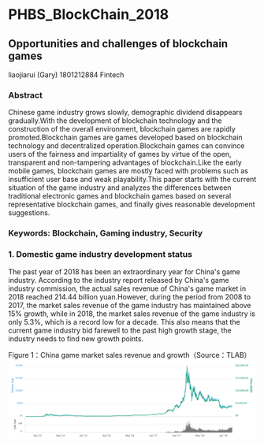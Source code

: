 # PHBS_BlockChain_2018

## Opportunities and challenges of blockchain games

liaojiarui (Gary) 1801212884 Fintech

### Abstract
Chinese game industry grows slowly, demographic dividend disappears gradually.With the development of blockchain technology and the construction of the overall environment, blockchain games are rapidly promoted.Blockchain games are games developed based on blockchain technology and decentralized operation.Blockchain games can convince users of the fairness and impartiality of games by virtue of the open, transparent and non-tampering advantages of blockchain.Like the early mobile games, blockchain games are mostly faced with problems such as insufficient user base and weak playability.This paper starts with the current situation of the game industry and analyzes the differences between traditional electronic games and blockchain games based on several representative blockchain games, and finally gives reasonable development suggestions.

### Keywords: Blockchain, Gaming industry, Security

### 1. Domestic game industry development status

The past year of 2018 has been an extraordinary year for China's game industry. According to the industry report released by China's game industry commission, the actual sales revenue of China's game market in 2018 reached 214.44 billion yuan.However, during the period from 2008 to 2017, the market sales revenue of the game industry has maintained above 15% growth, while in 2018, the market sales revenue of the game industry is only 5.3%, which is a record low for a decade. This also means that the current game industry bid farewell to the past high growth stage, the industry needs to find new growth points.

Figure 1：China game market sales revenue and growth（Source：TLAB）
![Market Cap](https://github.com/YanrongWu/PHBS_BlockChain_2018/blob/master/MarketCap.png)



